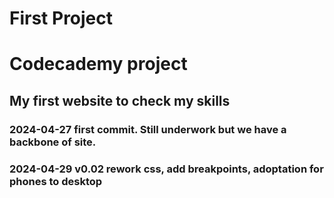 # First Project
# Codecademy project
## My first website to check my skills
### 2024-04-27 first commit. Still underwork but we have a backbone of site.
### 2024-04-29 v0.02 rework css, add breakpoints, adoptation for phones to desktop